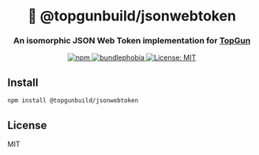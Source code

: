 <h1 align="center" style="border-bottom: none;">🔑 @topgunbuild/jsonwebtoken</h1>
<h3 align="center">An isomorphic JSON Web Token implementation for <a href="https://github.com/TopGunBuild/topgun">TopGun</a></h3>

<p align="center">
  <a href="https://npm.im/@topgunbuild/jsonwebtoken">
    <img alt="npm" src="https://badgen.net/npm/v/@topgunbuild/jsonwebtoken">
  </a>
  <a href="https://bundlephobia.com/result?p=@topgunbuild/jsonwebtoken">
    <img alt="bundlephobia" src="https://img.shields.io/bundlephobia/minzip/@topgunbuild/jsonwebtoken.svg">
  </a>
  <a href="https://opensource.org/licenses/MIT">
      <img alt="License: MIT" src="https://img.shields.io/badge/License-MIT-yellow.svg">
  </a>
</p>

## Install

```bash
npm install @topgunbuild/jsonwebtoken
```

## License

MIT
